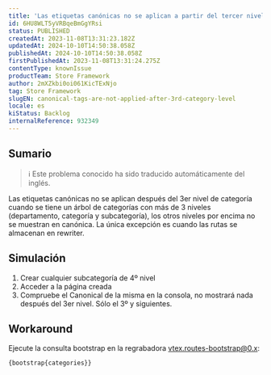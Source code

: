 ```yaml
---
title: 'Las etiquetas canónicas no se aplican a partir del tercer nivel de categoría.'
id: 6HU8WLT5yVRBqeBmGgYRsi
status: PUBLISHED
createdAt: 2023-11-08T13:31:23.182Z
updatedAt: 2024-10-10T14:50:38.058Z
publishedAt: 2024-10-10T14:50:38.058Z
firstPublishedAt: 2023-11-08T13:31:24.275Z
contentType: knownIssue
productTeam: Store Framework
author: 2mXZkbi0oi061KicTExNjo
tag: Store Framework
slugEN: canonical-tags-are-not-applied-after-3rd-category-level
locale: es
kiStatus: Backlog
internalReference: 932349
---
```


## Sumario

>ℹ️ Este problema conocido ha sido traducido automáticamente del inglés.


Las etiquetas canónicas no se aplican después del 3er nivel de categoría cuando se tiene un árbol de categorías con más de 3 niveles (departamento, categoría y subcategoría), los otros niveles por encima no se muestran en canónica. La única excepción es cuando las rutas se almacenan en rewriter.


##

## Simulación



1. Crear cualquier subcategoría de 4º nivel
2. Acceder a la página creada
3. Compruebe el Canonical de la misma en la consola, no mostrará nada después del 3er nivel. Sólo el 3º y siguientes.



## Workaround


Ejecute la consulta bootstrap en la regrabadora vtex.routes-bootstrap@0.x:


    {bootstrap{categories}}

